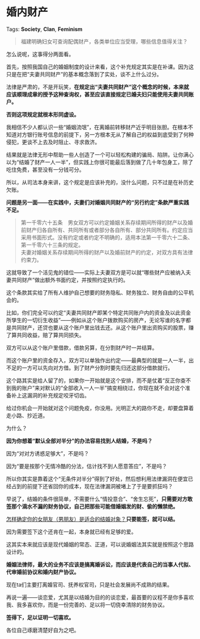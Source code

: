# 婚内财产

Tags: **Society**, **Clan**, **Feminism**

> 福建明确妇女可查询配偶财产，各类单位应当受理，哪些信息值得关注？



怎么说呢，这事得分两面看。

首先，按照我国自己的婚姻制度的设计来看，这个补充规定其实是在补课。因为这只是在把“夫妻共同财产”的基本概念落到了实处，谈不上什么过分。

法律是严肃的，不是开玩笑，**在规定出“夫妻共同财产”这个概念的时候，本来就应该顺理成章的授予这种查询权，甚至应该直接规定已婚夫妇只能使用夫妻共同账户。**

**否则这项规定就根本形同虚设。**

我相信不少人都认识一些“婚姻流氓”，在离婚前转移财产近乎明目张胆。在根本不知道对方银行账号信息的前提下，另一方根本无从了解自己的权益到底受到了何种侵犯，更谈不上去及时阻止、寻求救济。

结果就是法律无形中帮助一些人创造了一个可以轻松构建的骗局、陷阱。让你满心以为“结婚了财产一人一半”，但实践上你很可能最后落到做了几十年包身工，除了吃住免费，甚至没有一分钱可分。

所以，从司法本身来讲，这个规定是应该补充的，没什么问题，只不过是在补历史欠账。

**问题是另一面——在实践中，夫妻们对婚姻共同财产的“另行约定”条款严重实践不足。**


> 第一千零六十五条　男女双方可以约定婚姻关系存续期间所得的财产以及婚前财产归各自所有、共同所有或者部分各自所有、部分共同所有。约定应当采用书面形式。没有约定或者约定不明确的，适用本法第一千零六十二条、第一千零六十三条的规定。  
> 夫妻对婚姻关系存续期间所得的财产以及婚前财产的约定，对双方具有法律约束力。

这就导致了一个活见鬼的错位——实际上夫妻双方是可以就“哪些财产应被纳入夫妻共同财产”做出额外书面约定，并按照约定执行的。

这个条款其实给了所有人维护自己想要的财务隐私、财务独立、财务自由的公平机会的。

比如，你们完全可以约定“夫妻共同财产即某个特定共同账户内的资金及以此资金所孳生的一切衍生收益”——例如从这个账户拨款购买的房产，无论写谁的名字都是共同财产，还贷也要从这个账户里出钱去还。从这个账户里出资购买的股票，赚了算共同收益，赔了算共同损失。

双方可以从这个账户里借款，借款另算，在分割财产时一并结算。

而这个账户里的资金存入，双方可以单独作出约定——最典型的就是一人一半，出不足的一方可以先向对方借。到了财产分割时要先归还这部分借款就行。

这个路其实是给人留了的，如果你一开始就是这个安排，而不是仗着“反正你查不到我的账户”来对默认的“全部收入一人一半”搞变相绕过，你现在就不会对这个准备补上这漏洞的补充规定咬牙切齿。

给过你机会一开始就对这个问题免疫，你没用。光明正大的路你不走，却要盘算着走小路、抄近道。

为什么？

**因为你想着“默认全部对半分”的办法容易找到人结婚，不是吗？**

因为“对对方诱惑足够大”，不是吗？

因为“要是按那个无情冷酷的分法，估计找不到人愿意答应”，不是吗？

所以你其实是靠着这个“无条件对半分”得到了好处，然后想利用法律漏洞在便宜已经占到的前提下还省回你的成本，现在法律漏洞被堵上了于是要抓狂吗？

早说了，结婚的条件很简单，不需要什么“情投意合”、“舍生忘死”，**只需要对方敢签那个滴水不漏的财务协议，自己把那些可能借婚姻发的财、偷的懒禁绝。**

[怎样确定你的女朋友（男朋友）是适合的结婚对象？](https://www.zhihu.com/question/21778422/answer/684430223?utm_psn=1761617115281289216)**只要能签，就可以结。**

因为需要签下这个还肯在一起，本身就已经有足够的爱。

这其实本来就应该是现代婚姻的常态、正道，可以说婚姻法其实就是按照这个思路设计的。

**婚姻法律师，最大的业务不应该是搞离婚诉讼，而应该是代表自己的当事人代拟、代审婚前协议和婚内财产协议。**

现在ta们主要打离婚官司、抚养权官司，只是社会发展尚不成熟的结果。

再说一遍——谈恋爱，尤其是以结婚为目的的谈恋爱，最首要的议程不是你多喜欢我、我多喜欢你，而是一份完善的、足以将一切侥幸清除的财务协议。

**签得下，足以证明一切喜欢。**

  


各位自己琢磨清楚好自为之吧。



